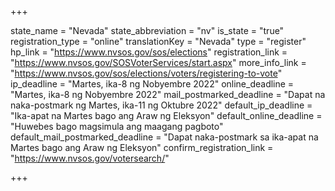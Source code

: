 +++

state_name = "Nevada"
state_abbreviation = "nv"
is_state = "true"
registration_type = "online"
translationKey = "Nevada"
type = "register"
hp_link = "https://www.nvsos.gov/sos/elections"
registration_link = "https://www.nvsos.gov/SOSVoterServices/start.aspx"
more_info_link = "https://www.nvsos.gov/sos/elections/voters/registering-to-vote"
ip_deadline = "Martes, ika-8 ng Nobyembre 2022"
online_deadline = "Martes, ika-8 ng Nobyembre 2022"
mail_postmarked_deadline = "Dapat na naka-postmark ng Martes, ika-11 ng Oktubre 2022"
default_ip_deadline = "Ika-apat na Martes bago ang  Araw ng Eleksyon"
default_online_deadline = "Huwebes bago magsimula ang maagang pagboto"
default_mail_postmarked_deadline = "Dapat naka-postmark sa ika-apat na Martes bago ang Araw ng Eleksyon"
confirm_registration_link = "https://www.nvsos.gov/votersearch/"

+++
